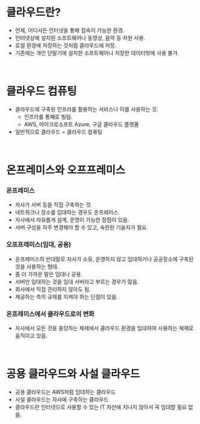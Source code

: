 # 클라우드란?

* 언제, 어디서든 인터넷을 통해 접속이 가능한 환경.
* 인터넷상에 설치된 소프트웨어나 동영상, 음악 등 자원 사용.
* 로컬 환경에 저장하는 것처럼 클라우드에 저장.
* 기존에는 개인 단말기에 설치한 소프트웨어나 저장한 데이터밖에 사용 불가.

<br/>

# 클라우드 컴퓨팅

* 클라우드에 구축된 인프라를 활용하는 서비스나 이를 사용하는 것.
    * 인프라를 통째로 빌림.
    * AWS, 마이크로소프트 Azure, 구글 클라우드 플랫폼
* 일반적으로 클라우드 = 클라우드 컴퓨팅

<br/>

# 온프레미스와 오프프레미스

### 온프레미스

* 자사가 서버 등을 직접 구축하는 것.
* 네트워크나 장소를 임대하는 경우도 온프레미스.
* 자사에서 자유롭게 설계, 운영이 가능한 장점이 있음.
* 서버 구성을 자주 변경해야 할 수 있고, 숙련된 기술자가 필요.

### 오프프레미스(임대, 공용)

* 온프레미스의 반대말로 자사가 소유, 운영하지 않고 임대하거나 공공장소에 구축된 것을 사용하는 형태.
* 좀 더 가까운 말은 임대나 공용.
* 서버만 임대하는 것을 임대 서버라고 부르는 경우가 많음.
* 회사에서 직접 관리하지 않아도 됨.
* 제공하는 측의 규제를 지켜야 하는 단점이 있음.

### 온프레미스에서 클라우드로의 변화

* 자사에서 모든 것을 충당하는 체제에서 클라우드 환경을 임대하여 사용하는 체제로 움직이고 있음.

<br/>

# 공용 클라우드와 사설 클라우드

* 공용 클라우드는 AWS처럼 임대하는 클라우드
* 사설 클라우드는 자사에 구축하는 클라우드
* 클라우드란 인터넷으로 사용할 수 있는 IT 자산에 지나지 않아서 꼭 임대할 필요 없음.






    





